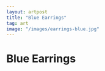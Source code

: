 ```yaml
---
layout: artpost
title: "Blue Earrings"
tag: art
image: "/images/earrings-blue.jpg"
---
```


# Blue Earrings